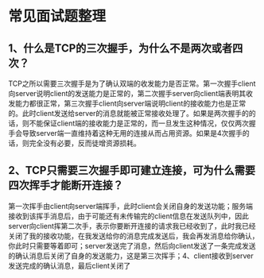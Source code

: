 # 常见面试题整理

## 1、什么是TCP的三次握手，为什么不是两次或者四次？

TCP之所以需要三次握手是为了确认双端的收发能力是否正常。第一次握手client向server说明client的发送能力是正常的，第二次握手server向client端表明其收发能力都很正常，第三次握手client向server端说明client的接收能力也是正常的。此时client发送给server的消息就能被正常接收处理了。如果是两次握手的的话，则不能保证client端的接收能力是正常的，而一旦发生这种情况，仅仅两次握手会导致server端一直维持着这种无用的连接从而占用资源。如果是4次握手的话，则完全没有必要，反而徒增资源损耗。

## 2、TCP只需要三次握手即可建立连接，可为什么需要四次挥手才能断开连接？

第一次挥手由client向server端挥手，此时client会关闭自身的发送功能；服务端接收到该挥手消息后，由于可能还有未传输完的client信息在发送队列中，因此server向client挥第二次手，表示你要断开连接的请求我已经收到了，此时我已经关闭了我的接收功能，在我发送给你的消息完成发送后，我会再发消息给你确认，你此时只需要等着即可；server发送完了消息，然后向client发送了一条完成发送的确认消息后关闭了自身的发送能力，这是第三次挥手；4、client接收到server发送完成的确认消息，最后client关闭了

